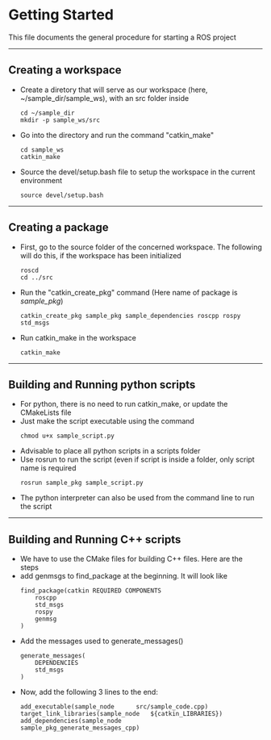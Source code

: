 # Getting Started
This file documents the general procedure for starting a ROS project

---
## Creating a workspace

- Create a diretory that will serve as our workspace (here, ~/sample_dir/sample_ws), with an src folder inside
  	```
  	cd ~/sample_dir
  	mkdir -p sample_ws/src
  	```
- Go into the directory and run the command "catkin_make"
  	```
  	cd sample_ws
  	catkin_make
  	```
- Source the devel/setup.bash file to setup the workspace in the current environment
  	```
  	source devel/setup.bash
  	```
---
## Creating a package

- First, go to the source folder of the concerned workspace. The following will do this, if the workspace has been initialized
  	```
  	roscd
  	cd ../src
  	```
- Run the "catkin_create_pkg" command (Here name of package is *sample_pkg*)
  	```
	catkin_create_pkg sample_pkg sample_dependencies roscpp rospy std_msgs
	```
- Run catkin_make in the workspace 
	```
	catkin_make
	```
---
## Building and Running python scripts

- For python, there is no need to run catkin_make, or update the CMakeLists file
- Just make the script executable using the command
	```
	chmod u+x sample_script.py
	```
- Advisable to place all python scripts in a scripts folder
- Use rosrun to run the script (even if script is inside a folder, only script name is required
	```
	rosrun sample_pkg sample_script.py
	```
- The python interpreter can also be used from the command line to run the script
---
## Building and Running C++ scripts

- We have to use the CMake files for building C++ files. Here are the steps
- add genmsgs to find_package at the beginning. It will look like
	```
	find_package(catkin REQUIRED COMPONENTS
  		roscpp
  		std_msgs
  		rospy
  		genmsg
	)
	```
- Add the messages used to generate_messages() 
	```
	generate_messages(
  		DEPENDENCIES
  		std_msgs
	)
	```
- Now, add the following 3 lines to the end:
	```
	add_executable(sample_node 		src/sample_code.cpp)
	target_link_libraries(sample_node 	${catkin_LIBRARIES})
	add_dependencies(sample_node	 	sample_pkg_generate_messages_cpp)
	```
